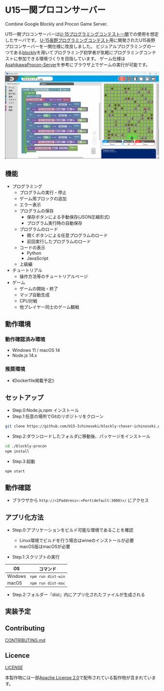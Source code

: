# U15一関プロコンサーバー
Combine Google Blockly and Procon Game Server.

U15一関プロコンサーバーは[U-15プログラミングコンテスト一関](https://procon-ichinoseki.com/)での使用を想定したサーバです。
[U-15長野プログラミングコンテスト](https://www.nagano-cci.or.jp/u15procon/)用に開発されたU15長野プロコンサーバーを一関仕様に改良しました。
ビジュアルプログラミングの一つである[blockly](https://github.com/google/blockly)を用いてプログラミング初学者が気軽にプログラミングコンテストに参加できる環境づくりを目指しています。
ゲーム仕様は[AsahikawaProcon-Server](https://github.com/hal1437/AsahikawaProcon-Server)を参考にブラウザ上でゲームの実行が可能です。

<img width="960" alt="Screen_Shot" src="./ScreenShot.png">

## 機能
- プログラミング
	- プログラムの実行・停止
	- ゲーム用ブロックの追加
	- エラー表示
	- プログラムの保存
		- 保存ボタンによる手動保存(JSON圧縮形式)
		- プログラム実行時の自動保存
	- プログラムのロード
		- 開くボタンによる任意プログラムのロード
		- 前回実行したプログラムのロード
	- コードの表示
		- Python
		- JavaScript
	- 上級編
- チュートリアル
	- 操作方法等のチュートリアルページ
- ゲーム
    - ゲームの開始・終了
    - マップ自動生成
    - CPU対戦
    - 他プレイヤー同士のゲーム観戦

## 動作環境
### 動作確認済み環境
- Windows 11 / macOS 14
- Node.js 14.x

### 推奨環境
- 《Dockerfile掲載予定》

## セットアップ
- Step.0:Node.js,npm インストール
- Step.1:任意の場所でGitのリポジトリをクローン
```bash
git clone https://github.com/U15-Ichinoseki/blockly-chaser-ichinoseki.git
```

- Step.2:ダウンロードしたフォルダに移動後、パッケージをインストール
```bash
cd ./blockly-procon
npm install
```

- Step.3:起動
```bash
npm start
```

## 動作確認
- ブラウザから `http://<IPaddress>:<Port(default:3000)>/` にアクセス

## アプリ化方法
- Step.0:アプリケーションをビルド可能な環境であることを確認
  - Linux環境でビルドを行う場合はwineのインストールが必要
  - macOS版はmacOSが必要

- Step.1:スクリプトの実行

|OS|コマンド|
|--|--|
|Windows|`npm run dist-win`|
|macOS|`npm run dist-mac`|

- Step.2:フォルダー『dist』内にアプリ化されたファイルが生成される

## 実装予定


## Contributing
[CONTRIBUTING.md](.github/CONTRIBUTING.md)

## Licence
[LICENSE](.github/LICENSE)

本製作物には一部[Apache License 2.0](.github/ApacheLicense)で配布されている製作物が含まれています。